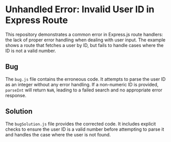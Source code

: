 # Unhandled Error: Invalid User ID in Express Route

This repository demonstrates a common error in Express.js route handlers:  the lack of proper error handling when dealing with user input.  The example shows a route that fetches a user by ID, but fails to handle cases where the ID is not a valid number.

## Bug

The `bug.js` file contains the erroneous code.  It attempts to parse the user ID as an integer without any error handling. If a non-numeric ID is provided, `parseInt` will return `NaN`, leading to a failed search and no appropriate error response.

## Solution

The `bugSolution.js` file provides the corrected code. It includes explicit checks to ensure the user ID is a valid number before attempting to parse it and handles the case where the user is not found.